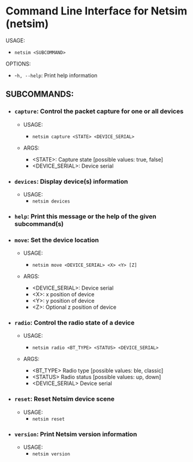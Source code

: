 # Command Line Interface for Netsim (netsim)

USAGE:
* `netsim <SUBCOMMAND>`

OPTIONS:
* -`h, --help`:    Print help information

## SUBCOMMANDS:
* ### `capture`:           Control the packet capture for one or all devices
    * USAGE:
        * `netsim capture <STATE> <DEVICE_SERIAL>`

    * ARGS:
        * \<STATE\>:     Capture state [possible values: true, false]
        * \<DEVICE_SERIAL\>:    Device serial
* ### `devices`:           Display device(s) information
    * USAGE:
        * `netsim devices`
* ### `help`:              Print this message or the help of the given subcommand(s)
* ### `move`:              Set the device location
    * USAGE:
        * `netsim move <DEVICE_SERIAL> <X> <Y> [Z]`

    * ARGS:
        * \<DEVICE_SERIAL\>:    Device serial
        * \<X\>:         x position of device
        * \<Y\>:         y position of device
        * \<Z\>:         Optional z position of device
* ### `radio`:             Control the radio state of a device
    * USAGE:
        * `netsim radio <BT_TYPE> <STATUS> <DEVICE_SERIAL>`

    * ARGS:
        * \<BT_TYPE\>    Radio type [possible values: ble, classic]
        * \<STATUS\>     Radio status [possible values: up, down]
        * \<DEVICE_SERIAL\>     Device serial
* ### `reset`:             Reset Netsim device scene
    * USAGE:
        * `netsim reset`
* ### `version`:          Print Netsim version information
    * USAGE:
        * `netsim version`
